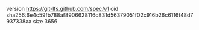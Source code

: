 version https://git-lfs.github.com/spec/v1
oid sha256:6e4c59fb788af8906628116c831d56379051f02c916b26c6116f48d7937338aa
size 3656
